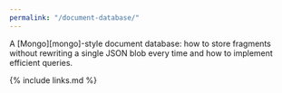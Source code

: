 ```yaml
---
permalink: "/document-database/"
---
```


A [Mongo][mongo]-style document database:
how to store fragments without rewriting a single JSON blob every time
and how to implement efficient queries.

{% include links.md %}
